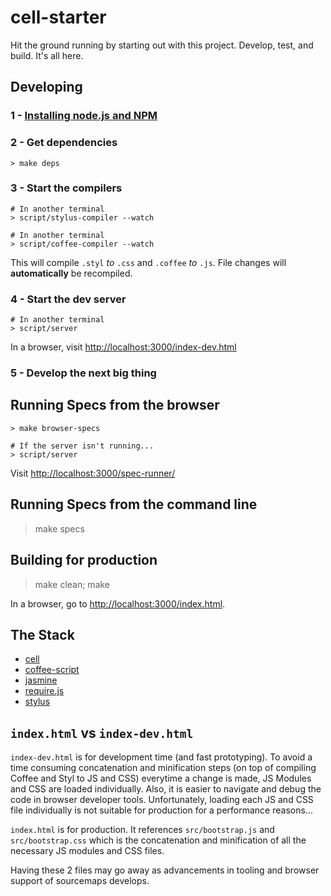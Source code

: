 cell-starter
============

Hit the ground running by starting out with this project.
Develop, test, and build. It's all here.


Developing
----------

### 1 - [Installing node.js and NPM](http://nodejs.org/#download)

### 2 - Get dependencies

    > make deps

### 3 - Start the compilers

    # In another terminal
    > script/stylus-compiler --watch

    # In another terminal
    > script/coffee-compiler --watch

This will compile `.styl` *to* `.css` and `.coffee` *to* `.js`.
File changes will **automatically** be recompiled.

### 4 - Start the dev server

    # In another terminal
    > script/server

In a browser, visit [http://localhost:3000/index-dev.html](http://localhost:3000/index-dev.html)

### 5 - Develop the next big thing


Running Specs from the browser
------------------------------

    > make browser-specs

    # If the server isn't running...
    > script/server

Visit [http://localhost:3000/spec-runner/](http://localhost:3000/spec-runner/)


Running Specs from the command line
-----------------------------------

  > make specs


Building for production
-----------------------

  > make clean; make

In a browser, go to [http://localhost:3000/index.html](http://localhost:3000/index.html).


The Stack
---------

- [cell](https://github.com/peterwmwong/cell)
- [coffee-script](http://coffeescript.org/)
- [jasmine](http://pivotal.github.io/jasmine/)
- [require.js](http://requirejs.org/)
- [stylus](http://learnboost.github.io/stylus/)


`index.html` vs `index-dev.html`
--------------------------------

`index-dev.html` is for development time (and fast prototyping).  To avoid a time consuming concatenation and minification steps (on top of compiling Coffee and Styl to JS and CSS) everytime a change is made, JS Modules and CSS are loaded individually.  Also, it is easier to navigate and debug the code in browser developer tools.  Unfortunately, loading each JS and CSS file individually is not suitable for production for a performance reasons...

`index.html` is for production.  It references `src/bootstrap.js` and `src/bootstrap.css` which is the concatenation and minification of all the necessary JS modules and CSS files.

Having these 2 files may go away as advancements in tooling and browser support of sourcemaps develops.

